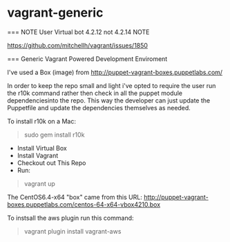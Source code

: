 vagrant-generic
===============

=== NOTE User Virtual bot 4.2.12 not 4.2.14 NOTE 

https://github.com/mitchellh/vagrant/issues/1850

===
Generic Vagrant Powered Development Enviroment

I've used a Box (image) from http://puppet-vagrant-boxes.puppetlabs.com/

In order to keep the repo small and light i've opted to require the user run the r10k command rather then check in all the puppet module dependenciesinto the repo. This way the developer can just update the Puppetfile and update the dependencies themselves as needed.

To install r10k on a Mac: 
>sudo gem install r10k


* Install Virtual Box
* Install Vagrant
* Checkout out This Repo
* Run:
>vagrant up



The CentOS6.4-x64 "box" came from this URL:
 http://puppet-vagrant-boxes.puppetlabs.com/centos-64-x64-vbox4210.box

To instsall the aws plugin run this command:
> vagrant plugin install vagrant-aws

